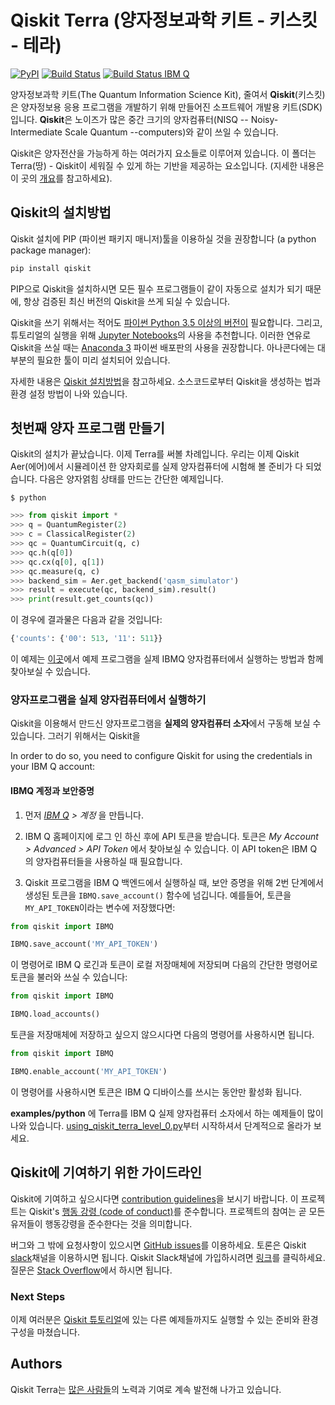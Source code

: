 # Qiskit Terra (양자정보과학 키트 - 키스킷 - 테라)


[![PyPI](https://img.shields.io/pypi/v/qiskit.svg)](https://pypi.python.org/pypi/qiskit)
[![Build Status](https://travis-ci.org/Qiskit/qiskit-terra.svg?branch=master)](https://travis-ci.org/Qiskit/qiskit-terra)
[![Build Status IBM Q](https://travis-matrix-badges.herokuapp.com/repos/Qiskit/qiskit-terra/branches/master/8)](https://travis-ci.org/Qiskit/qiskit-terra)

양자정보과학 키트(The Quantum Information Science Kit), 줄여서 **Qiskit**(키스킷)은 양자정보용 응용 프로그램을 개발하기 위해 만들어진 소프트웨어 개발용 키트(SDK)입니다. **Qiskit**은 노이즈가 많은 중간 크기의 양자컴퓨터(NISQ -- Noisy-Intermediate Scale Quantum --computers)와 같이 쓰일 수 있습니다.

Qiskit은 양자전산을 가능하게 하는 여러가지 요소들로 이루어져 있습니다. 이 폴더는 Terra(땅) - Qiskit이 세워질 수 있게 하는 기반을 제공하는 요소입니다.
(지세한 내용은 이 곳의 [개요](https://medium.com/qiskit/qiskit-and-its-fundamental-elements-bcd7ead80492)를 참고하세요).

## Qiskit의 설치방법

Qiskit 설치에 PIP (파이썬 패키지 매니저)툴을 이용하실 것을 권장합니다 (a python package manager):

```bash
pip install qiskit
```

PIP으로 Qiskit을 설치하시면 모든 필수 프로그램들이 같이 자동으로 설치가 되기 때문에, 항상 검증된 최신 버전의 Qiskit을 쓰게 되실 수 있습니다. 

Qiskit을 쓰기 위해서는 적어도 [파이썬 Python 3.5 이상의 버전이](https://www.python.org/downloads/) 필요합니다. 그리고, 튜토리얼의 실행을 위해 [Jupyter Notebooks](https://jupyter.readthedocs.io/en/latest/install.html)의 사용을 추천합니다. 이러한 연유로 Qiskit을 쓰실 때는 [Anaconda 3](https://www.continuum.io/downloads) 파이썬 배포판의 사용을 권장합니다. 아나콘다에는 대부분의 필요한 툴이 미리 설치되어 있습니다. 

자세한 내용은 [Qiskit 설치방법](doc/install.rst)을 참고하세요. 소스코드로부터 Qiskit을 생성하는 법과 환경 설정 방법이 나와 있습니다.  

## 첫번째 양자 프로그램 만들기

Qiskit의 설치가 끝났습니다. 이제 Terra를 써볼 차례입니다. 우리는 이제 Qiskit Aer(에어)에서 시뮬레이션 한 양자회로를 실제 양자컴퓨터에 시험해 볼 준비가 다 되었습니다. 다음은 양자얽힘 상태를 만드는 간단한 예제입니다.  

```
$ python
```

```python
>>> from qiskit import *
>>> q = QuantumRegister(2)
>>> c = ClassicalRegister(2)
>>> qc = QuantumCircuit(q, c)
>>> qc.h(q[0])
>>> qc.cx(q[0], q[1])
>>> qc.measure(q, c)
>>> backend_sim = Aer.get_backend('qasm_simulator')
>>> result = execute(qc, backend_sim).result()
>>> print(result.get_counts(qc))
```

이 경우에 결과물은 다음과 같을 것입니다:

```python
{'counts': {'00': 513, '11': 511}}
```
이 예제는 [이곳](examples/python/hello_quantum.py)에서 예제 프로그램을 실제 IBMQ 양자컴퓨터에서 실행하는 방법과 함께 찾아보실 수 있습니다.

### 양자프로그램을 실제 양자컴퓨터에서 실행하기

Qiskit을 이용해서 만드신 양자프로그램을 **실제의 양자컴퓨터 소자**에서 구동해 보실 수 있습니다.  그러기 위해서는 Qiskit을 

In order to do so, you need to configure Qiskit for using the credentials in
your IBM Q account:


#### IBMQ 계정과 보안증명

1. 먼저 _[IBM Q](https://quantumexperience.ng.bluemix.net) > 계정_ 을 만듭니다.  

2. IBM Q 홈페이지에 로그 인 하신 후에 API 토큰을 받습니다. 토큰은 _My Account > Advanced > API Token_ 에서 찾아보실 수 있습니다. 이 API token은 IBM Q 의 양자컴퓨터들을 사용하실 때 필요합니다. 

3. Qiskit 프로그램을 IBM Q 백엔드에서 실행하실 때, 보안 증명을 위해 2번 단계에서 생성된 토큰을 `IBMQ.save_account()` 함수에 넘깁니다. 예를들어, 토큰을 `MY_API_TOKEN`이라는 변수에 저장했다면:

```python
from qiskit import IBMQ

IBMQ.save_account('MY_API_TOKEN')
``` 

  이 명령어로 IBM Q 로긴과 토큰이 로컬 저장매체에 저장되며 다음의 간단한 명령어로 토큰을 불러와 쓰실 수 있습니다:

```python
from qiskit import IBMQ

IBMQ.load_accounts()
```

  토큰을 저장매체에 저장하고 싶으지 않으시다면 다음의 명령어를 사용하시면 됩니다.  

```python
from qiskit import IBMQ

IBMQ.enable_account('MY_API_TOKEN')
``` 

  이 명령어를 사용하시면 토큰은 IBM Q 디바이스를 쓰시는 동안만 활성화 됩니다. 

**examples/python** 에 Terra를 IBM Q 실제 양자컴퓨터 소자에서 하는 예제들이 많이 나와 있습니다. [using_qiskit_terra_level_0.py](examples/python/using_qiskit_terra_level_0.py)부터 시작하셔서 단계적으로 올라가 보세요. 

## Qiskit에 기여하기 위한 가이드라인

Qiskit에 기여하고 싶으시다면 [contribution guidelines](.github/CONTRIBUTING.rst)을 보시기 바랍니다. 이 프로젝트는 Qiskit's [행동 강령 (code of conduct)](.github/CODE_OF_CONDUCT.rst)를 준수합니다. 프로젝트의 참여는 곧 모든 유저들이 행동강령을 준수한다는 것을 의미합니다. 

버그와 그 밖에 요청사항이 있으시면 [GitHub issues](https://github.com/Qiskit/qiskit-terra/issues)를 이용하세요. 토론은 Qiskit [slack](https://qiskit.slack.com)채널을 이용하시면 됩니다. Qiskit Slack채널에 가입하시려면 [링크](https://join.slack.com/t/qiskit/shared_invite/enQtNDc2NjUzMjE4Mzc0LTMwZmE0YTM4ZThiNGJmODkzN2Y2NTNlMDIwYWNjYzA2ZmM1YTRlZGQ3OGM0NjcwMjZkZGE0MTA4MGQ1ZTVmYzk)를 클릭하세요.질문은 [Stack Overflow](https://stackoverflow.com/questions/tagged/qiskit)에서 하시면 됩니다. 

### Next Steps

이제 여러분은 [Qiskit 튜토리얼](https://github.com/Qiskit/qiskit-tutorial)에 있는 다른 예제들까지도 실행할 수 있는 준비와 환경 구성을 마쳤습니다. 

## Authors

Qiskit Terra는 [많은 사람들](https://github.com/Qiskit/qiskit-terra/graphs/contributors)의 노력과 기여로 계속 발전해 나가고 있습니다. 
